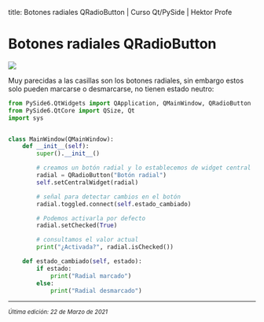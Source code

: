 title: Botones radiales QRadioButton | Curso Qt/PySide | Hektor Profe

# Botones radiales QRadioButton

<img src="{{cdn}}/pyside/07.png">

Muy parecidas a las casillas son los botones radiales, sin embargo estos solo pueden marcarse o desmarcarse, no tienen estado neutro:

```python
from PySide6.QtWidgets import QApplication, QMainWindow, QRadioButton
from PySide6.QtCore import QSize, Qt
import sys


class MainWindow(QMainWindow):
    def __init__(self):
        super().__init__()

        # creamos un botón radial y lo establecemos de widget central
        radial = QRadioButton("Botón radial")
        self.setCentralWidget(radial)

        # señal para detectar cambios en el botón
        radial.toggled.connect(self.estado_cambiado)

        # Podemos activarla por defecto
        radial.setChecked(True)

        # consultamos el valor actual
        print("¿Activada?", radial.isChecked())

    def estado_cambiado(self, estado):
        if estado:
            print("Radial marcado")
        else:
            print("Radial desmarcado")

```


___
<small class="edited"><i>Última edición: 22 de Marzo de 2021</i></small>